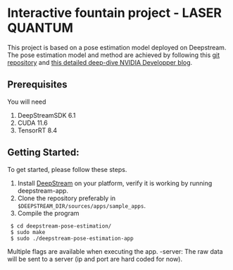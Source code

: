 # Interactive fountain project - LASER QUANTUM

This project is based on a pose estimation model deployed on Deepstream. The pose estimation model and method are achieved by following this [git repository](https://github.com/NVIDIA-AI-IOT/deepstream_pose_estimation) and [this detailed deep-dive NVIDIA Developper blog](https://developer.nvidia.com/blog/creating-a-human-pose-estimation-application-with-deepstream-sdk/?ncid=so-link-52952-vt24&sfdcid=EM08#cid=em08_so-link_en-us).


## Prerequisites
You will need 
1. DeepStreamSDK 6.1
2. CUDA 11.6
3. TensorRT 8.4


## Getting Started:
To get started, please follow these steps.
1. Install [DeepStream](https://developer.nvidia.com/deepstream-sdk) on your platform, verify it is working by running deepstream-app.
2. Clone the repository preferably in `$DEEPSTREAM_DIR/sources/apps/sample_apps`.
3. Compile the program
 ```
  $ cd deepstream-pose-estimation/
  $ sudo make
  $ sudo ./deepstream-pose-estimation-app
```
Multiple flags are available when executing the app.
-server: The raw data will be sent to a server (ip and port are hard coded for now).
